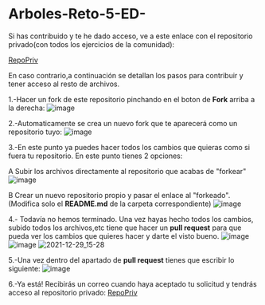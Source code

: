 # Arboles-Reto-5-ED-
Si has contribuido y te he dado acceso, ve a este enlace con el repositorio privado(con todos los ejercicios de la comunidad):

[RepoPriv](https://github.com/DonOreo/Arboles-Reto-5-ED-)

En caso contrario,a continuación se detallan los pasos para contribuir y tener acceso al resto de archivos.

1.-Hacer un fork de este repositorio pinchando en el boton de **Fork** arriba a la derecha:
  ![image](https://user-images.githubusercontent.com/96821214/147670160-a610a31e-031c-4619-8e08-945c4ca58085.png)

2.-Automaticamente se crea un nuevo fork que te aparecerá como un repositorio tuyo:
![image](https://user-images.githubusercontent.com/96821214/147670644-5b836bae-41d7-4779-9cc5-781a033aef05.png)

3.-En este punto ya puedes hacer todos los cambios que quieras como si fuera tu repositorio. En este punto tienes 2 opciones:

  A Subir los archivos directamente al repositorio que acabas de "forkear"
  ![image](https://user-images.githubusercontent.com/96821214/147671164-efefb95a-59a5-4f1f-850b-3ff78a0f29f8.png)

  B Crear un nuevo repositorio propio y pasar el enlace al "forkeado".(Modifica solo el **README.md** de la carpeta correspondiente)
  ![image](https://user-images.githubusercontent.com/96821214/147671616-8f6d9b95-2d94-4b21-981e-c525050c16aa.png)


4.- Todavía no hemos terminado. Una vez hayas hecho todos los cambios, subido todos los archivos,etc tiene que hacer un **pull request** para que pueda ver los cambios que quieres hacer y darte el visto bueno. 
![image](https://user-images.githubusercontent.com/96821214/147671991-17b265c3-ee5f-430f-8fc3-547d01244af8.png)
![image](https://user-images.githubusercontent.com/96821214/147672099-622819f4-5170-4d51-a3ea-d88f3f62cc87.png)
![2021-12-29_15-28](https://user-images.githubusercontent.com/96821214/147672376-9d1a4123-1d98-4e09-beba-23aee608226f.png)

5.-Una vez dentro del apartado de **pull request** tienes que escribir lo siguiente:
![image](https://user-images.githubusercontent.com/96821214/147672730-ef91b8ee-83f2-4360-8f6a-5b77608896ec.png)

6.-Ya está! Recibirás un correo cuando haya aceptado tu solicitud y tendrás acceso al repositorio privado:
[RepoPriv](https://github.com/DonOreo/Arboles-Reto-5-ED-)
